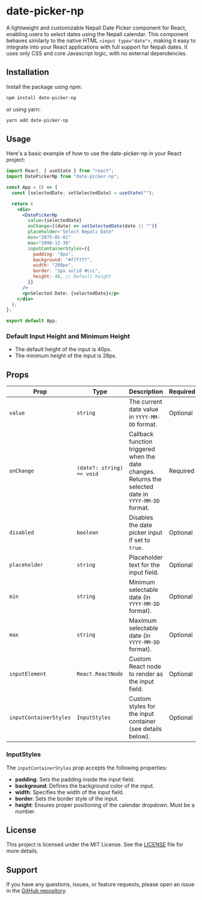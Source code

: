 # date-picker-np

A lightweight and customizable Nepali Date Picker component for React, enabling users to select dates using the Nepali calendar. This component behaves similarly to the native HTML `<input type="date">`, making it easy to integrate into your React applications with full support for Nepali dates. It uses only CSS and core Javascript logic, with no external dependencies.

## Installation

Install the package using npm:

```bash
npm install date-picker-np
```

or using yarn:

```bash
yarn add date-picker-np
```

## Usage

Here's a basic example of how to use the date-picker-np in your React project:

```jsx
import React, { useState } from "react";
import DatePickerNp from "date-picker-np";

const App = () => {
  const [selectedDate, setSelectedDate] = useState("");

  return (
    <div>
      <DatePickerNp
        value={selectedDate}
        onChange={(date) => setSelectedDate(date || "")}
        placeholder="Select Nepali Date"
        min="2075-01-01"
        max="2090-12-30"
        inputContainerStyles={{
          padding: "8px",
          background: "#f7f7f7",
          width: "200px",
          border: "1px solid #ccc",
          height: 40, // Default height
        }}
      />
      <p>Selected Date: {selectedDate}</p>
    </div>
  );
};

export default App;
```

### Default Input Height and Minimum Height

- The default height of the input is 40px.
- The minimum height of the input is 28px.

## Props

| Prop                   | Type                      | Description                                                                                          | Required |
| ---------------------- | ------------------------- | ---------------------------------------------------------------------------------------------------- | -------- |
| `value`                | `string`                  | The current date value in `YYYY-MM-DD` format.                                                       | Optional |
| `onChange`             | `(date?: string) => void` | Callback function triggered when the date changes. Returns the selected date in `YYYY-MM-DD` format. | Required |
| `disabled`             | `boolean`                 | Disables the date picker input if set to `true`.                                                     | Optional |
| `placeholder`          | `string`                  | Placeholder text for the input field.                                                                | Optional |
| `min`                  | `string`                  | Minimum selectable date (in `YYYY-MM-DD` format).                                                    | Optional |
| `max`                  | `string`                  | Maximum selectable date (in `YYYY-MM-DD` format).                                                    | Optional |
| `inputElement`         | `React.ReactNode`         | Custom React node to render as the input field.                                                      | Optional |
| `inputContainerStyles` | `InputStyles`             | Custom styles for the input container (see details below).                                           | Optional |

### InputStyles

The `inputContainerStyles` prop accepts the following properties:

- **padding**: Sets the padding inside the input field.
- **background**: Defines the background color of the input.
- **width**: Specifies the width of the input field.
- **border**: Sets the border style of the input.
- **height**: Ensures proper positioning of the calendar dropdown. Must be a number.

## License

This project is licensed under the MIT License. See the [LICENSE](LICENSE) file for more details.

## Support

If you have any questions, issues, or feature requests, please open an issue in the [GitHub repository](https://github.com/DipendraPaudel/date-picker-np).
